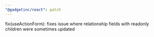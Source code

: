 ```yaml
---
"@gadgetinc/react": patch
---
```


fix(useActionForm): fixes issue where relationship fields with readonly children were sometimes updated
